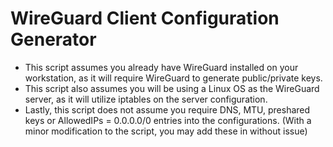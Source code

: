 # WireGuard Client Configuration Generator

- This script assumes you already have WireGuard installed on your workstation, as it will require WireGuard to generate public/private keys.
- This script also assumes you will be using a Linux OS as the WireGuard server, as it will utilize iptables on the server configuration.
- Lastly, this script does not assume you require DNS, MTU, preshared keys or AllowedIPs = 0.0.0.0/0 entries into the configurations. (With a minor modification to the script, you may add these in without issue)
